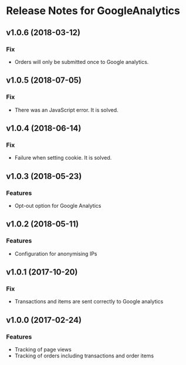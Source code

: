 # Release Notes for GoogleAnalytics

## v1.0.6 (2018-03-12)
### Fix
- Orders will only be submitted once to Google analytics.

## v1.0.5 (2018-07-05)
### Fix
- There was an JavaScript error. It is solved.

## v1.0.4 (2018-06-14)
### Fix
- Failure when setting cookie. It is solved.

## v1.0.3 (2018-05-23)
### Features
- Opt-out option for Google Analytics

## v1.0.2 (2018-05-11)
### Features
- Configuration for anonymising IPs

## v1.0.1 (2017-10-20)
### Fix
- Transactions and items are sent correctly to Google analytics

## v1.0.0 (2017-02-24)
### Features
- Tracking of page views
- Tracking of orders including transactions and order items
